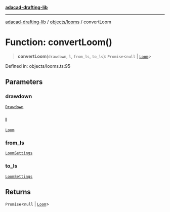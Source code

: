 [**adacad-drafting-lib**](../../../README.md)

***

[adacad-drafting-lib](../../../modules.md) / [objects/looms](../README.md) / convertLoom

# Function: convertLoom()

> **convertLoom**(`drawdown`, `l`, `from_ls`, `to_ls`): `Promise`\<`null` \| [`Loom`](../../datatypes/type-aliases/Loom.md)\>

Defined in: objects/looms.ts:95

## Parameters

### drawdown

[`Drawdown`](../../datatypes/type-aliases/Drawdown.md)

### l

[`Loom`](../../datatypes/type-aliases/Loom.md)

### from\_ls

[`LoomSettings`](../../datatypes/type-aliases/LoomSettings.md)

### to\_ls

[`LoomSettings`](../../datatypes/type-aliases/LoomSettings.md)

## Returns

`Promise`\<`null` \| [`Loom`](../../datatypes/type-aliases/Loom.md)\>
